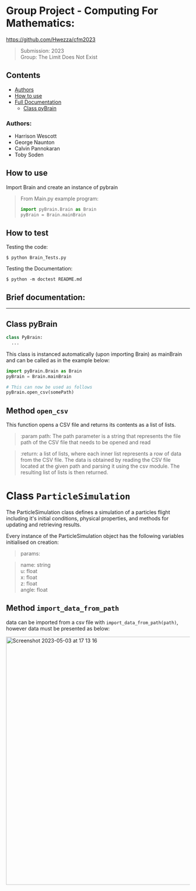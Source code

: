 # Group Project - Computing For Mathematics:

<https://github.com/Hwezza/cfm2023>

> Submission: 2023  
> Group: The Limit Does Not Exist

## Contents

- <a href="https://github.com/Hwezza/cfm2023/edit/main/README.md#authors">Authors</a>
- <a href="https://github.com/Hwezza/cfm2023/edit/main/README.md#how-to-use">How to use</a>
- <a href="https://github.com/Hwezza/cfm2023/edit/main/README.md#full-documentation">Full Documentation</a>
  - <a href = "https://github.com/Hwezza/cfm2023/edit/main/README.md#Class-Pybrain">Class pyBrain</a>


### Authors:

- Harrison Wescott
- George Naunton
- Calvin Pannokaran
- Toby Soden

## How to use

Import Brain and create an instance of pybrain

> From Main.py example program:
> ``` python
> import pyBrain.Brain as Brain
> pyBrain = Brain.mainBrain
> ```

## How to test

Testing the code:

```
$ python Brain_Tests.py
```

Testing the Documentation:

```
$ python -m doctest README.md
```

## Brief documentation:
-----

## Class pyBrain

``` python
class PyBrain:
  ...
```

This class is instanced automatically (upon importing Brain) as mainBrain and can be called as in the example below:

``` python
import pyBrain.Brain as Brain
pyBrain = Brain.mainBrain

# This can now be used as follows
pyBrain.open_csv(somePath)
```

## Method `open_csv`
This function opens a CSV file and returns its contents as a list of lists.

>:param path: The path parameter is a string that represents the file path of the CSV file that
needs to be opened and read

>:return: a list of lists, where each inner list represents a row of data from the CSV file. The
data is obtained by reading the CSV file located at the given path and parsing it using the csv
module. The resulting list of lists is then returned.

# Class `ParticleSimulation`

The ParticleSimulation class defines a simulation of a particles flight including it's initial conditions, physical properties, and methods for updating and retrieving results.

Every instance of the ParticleSimulation object has the following variables initialised on creation:

>params:

>name: string  
>u: float  
>x: float  
>z: float  
>angle: float  





## Method `import_data_from_path`

data can be imported from a csv file with `import_data_from_path(path)`, however data must be presented as below:

<img width="678" alt="Screenshot 2023-05-03 at 17 13 16" src="https://user-images.githubusercontent.com/34777353/235976596-b4ec07f6-d7e9-4172-b748-3ab6fb096560.png">
